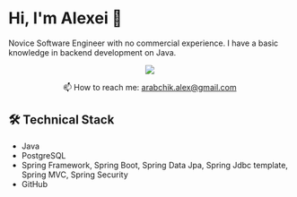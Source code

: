 # Hi, I'm Alexei 👋
Novice Software Engineer with no commercial experience. I have a basic knowledge in backend development on Java.

<p align='center'>
   <a href="https://www.linkedin.com/in/алексей-арабчик-302479207/">
       <img src="https://img.shields.io/badge/linkedin-%230077B5.svg?&style=for-the-badge&logo=linkedin&logoColor=white"/>
   </a>

<p align='center'>
   📫 How to reach me: <a href='mailto:arabchik.alex@gmail.com'>arabchik.alex@gmail.com</a>
</p>

## 🛠 Technical Stack
*   Java
*   PostgreSQL
*   Spring Framework, Spring Boot, Spring Data Jpa, Spring Jdbc template, Spring MVC, Spring Security
*   GitHub
